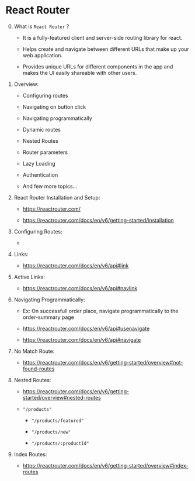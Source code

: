 # React Router

0. What is ```React Router``` ?

    - It is a fully-featured client and server-side routing library for react.

    - Helps create and navigate between different URLs that make up your web application.

    - Provides unique URLs for different components in the app and makes the UI easily shareable with other users.

1. Overview:

    - Configuring routes

    - Navigating on button click

    - Navigating programmatically

    - Dynamic routes

    - Nested Routes

    - Router parameters

    - Lazy Loading

    - Authentication

    - And few more topics...

2. React Router Installation and Setup:

    - https://reactrouter.com/

    - https://reactrouter.com/docs/en/v6/getting-started/installation

3. Configuring Routes:

    - 

4. Links:

    - https://reactrouter.com/docs/en/v6/api#link

5. Active Links:

    - https://reactrouter.com/docs/en/v6/api#navlink

6. Navigating Programmatically:

    - Ex: On successfull order place, navigate programmatically to the order-summary page

    - https://reactrouter.com/docs/en/v6/api#usenavigate

    - https://reactrouter.com/docs/en/v6/api#navigate

7. No Match Route:

    - https://reactrouter.com/docs/en/v6/getting-started/overview#not-found-routes

8. Nested Routes:

    - https://reactrouter.com/docs/en/v6/getting-started/overview#nested-routes

    - ```"/products"```

        - ```"/products/featured"```

        - ```"/products/new"```

        - ```"/products/:productId"```

9. Index Routes:

    - https://reactrouter.com/docs/en/v6/getting-started/overview#index-routes
